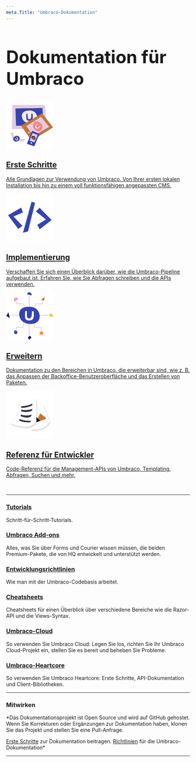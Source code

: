```yaml
---
meta.Title: "Umbraco-Dokumentation"
---
```


<div class="docs-overview">
<div class="row">
    <div class="col-xs-12">
        <h1 class="text-center" style="font-size:3rem">Dokumentation für Umbraco</h1>
    </div>
</div>
<div class="row">
    <div class="col-sm-6">
        <a href="Getting-Started/" class="docs-section">
            <img src="images/devices.png" width="130" alt="">
            <h2>Erste Schritte</h2>
            <p>Alle Grundlagen zur Verwendung von Umbraco. Von Ihrer ersten lokalen Installation bis hin zu einem voll funktionsfähigen angepassten CMS.</p>
        </a>
    </div>
    <div class="col-sm-6">
        <a href="Implementation/" class="docs-section">
        <img src="images/code.png" width="130" alt="">
            <h2>Implementierung</h2>
            <p>Verschaffen Sie sich einen Überblick darüber, wie die Umbraco-Pipeline aufgebaut ist. Erfahren Sie, wie Sie Abfragen schreiben und die APIs verwenden.</p>
        </a>
    </div>
</div>
<div class="row">
    <div class="col-sm-6">
        <a href="Extending/" class="docs-section">
        <img src="images/headless.png" width="130" alt="">
            <h2>Erweitern</h2>
            <p>Dokumentation zu den Bereichen in Umbraco, die erweiterbar sind, wie z. B. das Anpassen der Backoffice-Benutzeroberfläche und das Erstellen von Paketen.</p>
        </a>
    </div>
    <div class="col-sm-6">
        <a href="Reference/" class="docs-section">
            <img src="images/documents.png" width="130" alt="">
            <h2>Referenz für Entwickler</h2>
            <p>Code-Referenz für die Management-APIs von Umbraco, Templating, Abfragen, Suchen und mehr.</p>
        </a>
    </div>
</div>
</div>
</br>

---

### [Tutorials](Tutorials/index.md)
Schritt-für-Schritt-Tutorials.

### [Umbraco Add-ons](Add-ons/index.md)
Alles, was Sie über Forms und Courier wissen müssen, die beiden Premium-Pakete, die von HQ entwickelt und unterstützt werden.

### [Entwicklungsrichtlinien](Development-Guidelines/index.md)
Wie man mit der Umbraco-Codebasis arbeitet.

### [Cheatsheets](Cheatsheets/index.md)
Cheatsheets für einen Überblick über verschiedene Bereiche wie die Razor-API und die Views-Syntax.

### [Umbraco-Cloud](Umbraco-Cloud/)
So verwenden Sie Umbraco Cloud: Legen Sie los, richten Sie Ihr Umbraco Cloud-Projekt ein, stellen Sie es bereit und beheben Sie Probleme.

### [Umbraco-Heartcore](Umbraco-Heartcore/)
So verwenden Sie Umbraco Heartcore: Erste Schritte, API-Dokumentation und Client-Bibliotheken.


---

### Mitwirken
*Das Dokumentationsprojekt ist Open Source und wird auf GitHub gehostet. Wenn Sie Korrekturen oder Ergänzungen zur Dokumentation haben, klonen Sie das Projekt und stellen Sie eine Pull-Anfrage.

[Erste Schritte](https://github.com/umbraco/UmbracoDocs/blob/master/CONTRIBUTING.md) zur Dokumentation beitragen.
[Richtlinien](https://our.umbraco.com/documentation/Contribute/) für die Umbraco-Dokumentation*

----------------